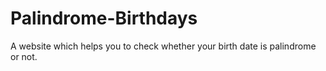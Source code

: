 # Palindrome-Birthdays
A website which helps you to check whether your birth date is palindrome or not.
